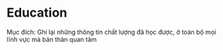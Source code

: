 # Education
Mục đích: Ghi lại những thông tin chất lượng đã học được, ở toàn bộ mọi lĩnh vực mà bản thân quan tâm
